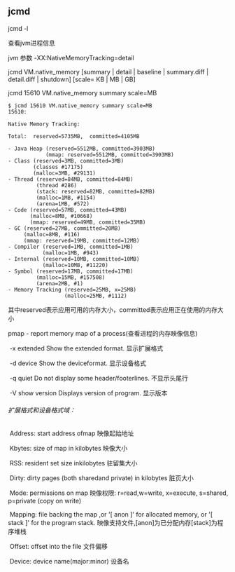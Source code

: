 ## jcmd

jcmd -l

查看jvm进程信息





jvm 参数 -XX:NativeMemoryTracking=detail

jcmd <pid> VM.native_memory [summary | detail | baseline | summary.diff | detail.diff | shutdown] [scale= KB | MB | GB]

jcmd 15610 VM.native_memory summary scale=MB

```
$ jcmd 15610 VM.native_memory summary scale=MB
15610:

Native Memory Tracking:

Total:  reserved=5735MB,  committed=4105MB

- Java Heap (reserved=5512MB, committed=3903MB)
            (mmap: reserved=5512MB, committed=3903MB)
- Class (reserved=3MB, committed=3MB)
        (classes #17175)
        (malloc=3MB, #29131)
- Thread (reserved=84MB, committed=84MB)
         (thread #286)
         (stack: reserved=82MB, committed=82MB)
         (malloc=1MB, #1154)
         (arena=1MB, #572)
- Code (reserved=57MB, committed=43MB)
       (malloc=8MB, #10668)
       (mmap: reserved=49MB, committed=35MB)
- GC (reserved=27MB, committed=20MB)
     (malloc=8MB, #116)
     (mmap: reserved=19MB, committed=12MB)
- Compiler (reserved=1MB, committed=1MB)
           (malloc=1MB, #943)
- Internal (reserved=10MB, committed=10MB)
           (malloc=10MB, #11220)
- Symbol (reserved=17MB, committed=17MB)
         (malloc=15MB, #157508)
         (arena=2MB, #1)
- Memory Tracking (reserved=25MB, x=25MB)
                  (malloc=25MB, #1112)
```

其中reserved表示应用可用的内存大小，committed表示应用正在使用的内存大小





 pmap - report memory map of a process(查看进程的内存映像信息)



​	   -x   extended       Show the extended format. 显示扩展格式

​       -d  device         Show the deviceformat.   显示设备格式

​      -q   quiet          Do not display some header/footerlines. 不显示头尾行

​      -V   show version   Displays version of program. 显示版本



###### 扩展格式和设备格式域：

​       Address:  start address ofmap  映像起始地址

​        Kbytes: size of map in kilobytes  映像大小

​       RSS:  resident set size inkilobytes  驻留集大小

​       Dirty:  dirty pages (both sharedand private) in kilobytes  脏页大小

​       Mode:  permissions on map 映像权限: r=read,w=write, x=execute, s=shared, p=private (copy on write) 

​       Mapping:  file backing the map ,or '[ anon ]' for allocated memory, or '[ stack ]' for the program stack.  映像支持文件,[anon]为已分配内存[stack]为程序堆栈

​        Offset: offset into the file  文件偏移

​       Device:  device name(major:minor)  设备名